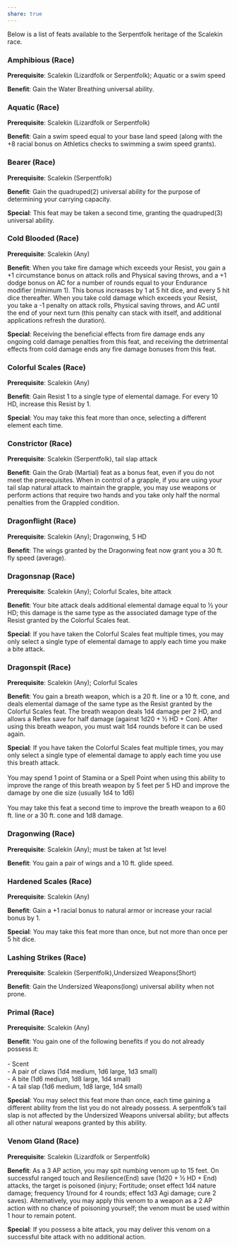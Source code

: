```yaml
---
share: true
---
```

Below is a list of feats available to the Serpentfolk heritage of the Scalekin race.

<h3><span><p>Amphibious (Race)</p></span></h3><p><span><p><b>Prerequisite</b>:    Scalekin (Lizardfolk or Serpentfolk); Aquatic or a swim speed<br></p></span></p><p><span><p><b>Benefit</b>:    Gain the Water Breathing universal ability.<br></p></span></p><h3><span><p>Aquatic (Race)</p></span></h3><p><span><p><b>Prerequisite</b>:    Scalekin (Lizardfolk or Serpentfolk)<br></p></span></p><p><span><p><b>Benefit</b>:    Gain a swim speed equal to your base land speed (along with the +8 racial bonus on Athletics checks to swimming a swim speed grants).<br></p></span></p><h3><span><p>Bearer (Race)</p></span></h3><p><span><p><b>Prerequisite</b>:    Scalekin (Serpentfolk)<br></p></span></p><p><span><p><b>Benefit</b>:    Gain the quadruped(2) universal ability for the purpose of determining your carrying capacity.<br></p></span></p><p><span><p><b>Special</b>:    This feat may be taken a second time, granting the quadruped(3) universal ability.<br></p></span></p><h3><span><p>Cold Blooded (Race)</p></span></h3><p><span><p><b>Prerequisite</b>:    Scalekin (Any)<br></p></span></p><p><span><p><b>Benefit</b>:    When you take fire damage which exceeds your Resist, you gain a +1 circumstance bonus on attack rolls and Physical saving throws, and a +1 dodge bonus on AC for a number of rounds equal to your Endurance modifier (minimum 1). This bonus increases by 1 at 5 hit dice, and every 5 hit dice thereafter. When you take cold damage which exceeds your Resist, you take a -1 penalty on attack rolls, Physical saving throws, and AC until the end of your next turn (this penalty can stack with itself, and additional applications refresh the duration).<br></p></span></p><p><span><p><b>Special</b>:    Receiving the beneficial effects from fire damage ends any ongoing cold damage penalties from this feat, and receiving the detrimental effects from cold damage ends any fire damage bonuses from this feat.<br></p></span></p><h3><span><p>Colorful Scales (Race)</p></span></h3><p><span><p><b>Prerequisite</b>:    Scalekin (Any)<br></p></span></p><p><span><p><b>Benefit</b>:    Gain Resist 1 to a single type of elemental damage. For every 10 HD, increase this Resist by 1.<br></p></span></p><p><span><p><b>Special</b>:    You may take this feat more than once, selecting a different element each time.<br></p></span></p><h3><span><p>Constrictor (Race)</p></span></h3><p><span><p><b>Prerequisite</b>:    Scalekin (Serpentfolk), tail slap attack<br></p></span></p><p><span><p><b>Benefit</b>:    Gain the Grab (Martial) feat as a bonus feat, even if you do not meet the prerequisites. When in control of a grapple, if you are using your tail slap natural attack to maintain the grapple, you may use weapons or perform actions that require two hands and you take only half the normal penalties from the Grappled condition.<br></p></span></p><h3><span><p>Dragonflight (Race)</p></span></h3><p><span><p><b>Prerequisite</b>:    Scalekin (Any); Dragonwing, 5 HD<br></p></span></p><p><span><p><b>Benefit</b>:    The wings granted by the Dragonwing feat now grant you a 30 ft. fly speed (average).<br></p></span></p><h3><span><p>Dragonsnap (Race)</p></span></h3><p><span><p><b>Prerequisite</b>:    Scalekin (Any); Colorful Scales, bite attack<br></p></span></p><p><span><p><b>Benefit</b>:    Your bite attack deals additional elemental damage equal to ½ your HD; this damage is the same type as the associated damage type of the Resist granted by the Colorful Scales feat.<br></p></span></p><p><span><p><b>Special</b>:    If you have taken the Colorful Scales feat multiple times, you may only select a single type of elemental damage to apply each time you make a bite attack.<br></p></span></p><h3><span><p>Dragonspit (Race)</p></span></h3><p><span><p><b>Prerequisite</b>:    Scalekin (Any); Colorful Scales<br></p></span></p><p><span><p><b>Benefit</b>:    You gain a breath weapon, which is a 20 ft. line or a 10 ft. cone, and deals elemental damage of the same type as the Resist granted by the Colorful Scales feat. The breath weapon deals 1d4 damage per 2 HD, and allows a Reflex save for half damage (against 1d20 + ½ HD + Con). After using this breath weapon, you must wait 1d4 rounds before it can be used again.<br></p></span></p><p><span><p><b>Special</b>:    If you have taken the Colorful Scales feat multiple times, you may only select a single type of elemental damage to apply each time you use this breath attack.<br><br>You may spend 1 point of Stamina or a Spell Point when using this ability to improve the range of this breath weapon by 5 feet per 5 HD and improve the damage by one die size (usually 1d4 to 1d6)<br><br> You may take this feat a second time to improve the breath weapon to a 60 ft. line or a 30 ft. cone and 1d8 damage.<br></p></span></p><h3><span><p>Dragonwing (Race)</p></span></h3><p><span><p><b>Prerequisite</b>:    Scalekin (Any); must be taken at 1st level<br></p></span></p><p><span><p><b>Benefit</b>:    You gain a pair of wings and a 10 ft. glide speed.<br></p></span></p><h3><span><p>Hardened Scales (Race)</p></span></h3><p><span><p><b>Prerequisite</b>:    Scalekin (Any)<br></p></span></p><p><span><p><b>Benefit</b>:    Gain a +1 racial bonus to natural armor or increase your racial bonus by 1.<br></p></span></p><p><span><p><b>Special</b>:    You may take this feat more than once, but not more than once per 5 hit dice.<br></p></span></p><h3><span><p>Lashing Strikes (Race)</p></span></h3><p><span><p><b>Prerequisite</b>:    Scalekin (Serpentfolk),Undersized Weapons(Short)<br></p></span></p><p><span><p><b>Benefit</b>:    Gain the Undersized Weapons(long) universal ability when not prone.<br></p></span></p><h3><span><p>Primal (Race)</p></span></h3><p><span><p><b>Prerequisite</b>:    Scalekin (Any)<br></p></span></p><p><span><p><b>Benefit</b>:    You gain one of the following benefits if you do not already possess it:<br><br>- Scent<br>- A pair of claws (1d4 medium, 1d6 large, 1d3 small)<br>- A bite (1d6 medium, 1d8 large, 1d4 small)<br>- A tail slap (1d6 medium, 1d8 large, 1d4 small)<br></p></span></p><p><span><p><b>Special</b>:    You may select this feat more than once, each time gaining a different ability from the list you do not already possess. A serpentfolk’s tail slap is not affected by the Undersized Weapons universal ability; but affects all other natural weapons granted by this ability.<br></p></span></p><h3><span><p>Venom Gland (Race)</p></span></h3><p><span><p><b>Prerequisite</b>:    Scalekin (Lizardfolk or Serpentfolk)<br></p></span></p><p><span><p><b>Benefit</b>:    As a 3 AP action, you may spit numbing venom up to 15 feet. On successful ranged touch and Resilience(End) save (1d20 + ½ HD + End) attacks, the target is poisoned (injury; Fortitude; onset effect 1d4 nature damage; frequency 1/round for 4 rounds; effect 1d3 Agi damage; cure 2 saves). Alternatively, you may apply this venom to a weapon as a 2 AP action with no chance of poisoning yourself; the venom must be used within 1 hour to remain potent.<br></p></span></p><p><span><p><b>Special</b>:    If you possess a bite attack, you may deliver this venom on a successful bite attack with no additional action.<br></p></span></p>